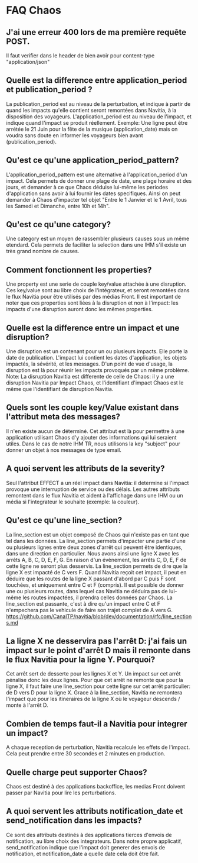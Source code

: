 # FAQ Chaos

## J'ai une erreur 400 lors de ma première requête POST.
Il faut verifier dans le header de bien avoir pour content-type "application/json"

## Quelle est la difference entre application_period et publication_period ?
La publication_period est au niveau de la perturbation, et indique à partir de quand les impacts qu'elle contient seront remontées dans Navitia, à la disposition des voyageurs.
L'application_period est au niveau de l'impact, et indique quand l'impact se produit réellement.
Exemple: Une ligne peut être arrétée le 21 Juin pour la fête de la musique (application_date) mais on voudra sans doute en informer les voyageurs bien avant (publication_period).

## Qu'est ce qu'une application_period_pattern?
L'application_period_pattern est une alternative à l'application_period d'un impact.
Cela permets de donner une plage de date, une plage horaire et des jours, et demander à ce que Chaos déduise lui-même les periodes d'application sans avoir à lui fournir les dates specifiques.
Ainsi on peut demander à Chaos d'impacter tel objet "Entre le 1 Janvier et le 1 Avril, tous les Samedi et Dimanche, entre 10h et 14h".

## Qu'est ce qu'une category?
Une category est un moyen de rassembler plusieurs causes sous un même etendard.
Cela permets de faciliter la selection dans une IHM s'il existe un très grand nombre de causes.

## Comment fonctionnent les properties?
Une property est une serie de couple key/value attachée à une disruption.
Ces key/value sont au libre choix de l'intégrateur, et seront remontées dans le flux Navitia pour être utilisés par des médias Front.
Il est important de noter que ces properties sont liées à la disruption et non à l'impact: les impacts d'une disruption auront donc les mêmes properties.

## Quelle est la difference entre un impact et une disruption?
Une disruption est un contenant pour un ou plusieurs impacts. Elle porte la date de publication.
L'impact lui contient les dates d'application, les objets impactés, la sévérité, et les messages.
D'un point de vue d'usage, la disruption est là pour réunir les impacts provoqués par un même problème.
Note: La disruption Navitia est differente de celle de Chaos: il y a une disruption Navitia par Impact Chaos, et l'identifiant d'impact Chaos est le même que l'identifiant de disruption Navitia.

## Quels sont les couple key/Value existant dans l'attribut meta des messages?
Il n'en existe aucun de déterminé. 
Cet attribut est là pour permettre à une application utilisant Chaos d'y ajouter des informations qui lui seraient utiles.
Dans le cas de notre IHM TR, nous utilisons la key "subject" pour donner un objet à nos messages de type email.

## A quoi servent les attributs de la severity?
Seul l'attribut EFFECT a un réel impact dans Navitia: il determine si l'impact provoque une interruption de service ou des délais.
Les autres attributs remontent dans le flux Navitia et aident à l'affichage dans une IHM ou un média si l'integrateur le souhaite (exemple: la couleur).

## Qu'est ce qu'une line_section?
La line_section est un objet composé de Chaos qui n'existe pas en tant que tel dans les données.
La line_section permets d'impacter une partie d'une ou plusieurs lignes entre deux zones d'arrêt qui peuvent être identiques, dans une direction en particulier.
Nous avons ainsi une ligne X avec les arrêts A, B, C, D, E, F, G. En raison d'un évènement, les arrêts C, D, E, F de cette ligne ne seront plus desservis.
La line_section permets de dire que la ligne X est impacté de C vers F.
Quand Navitia reçoit cet impact, il peut en déduire que les routes de la ligne X passant d'abord par C puis F sont touchées, et uniquement entre C et F (compris).
Il est possible de donner une ou plusieurs routes, dans lequel cas Navitia ne déduira pas de lui-même les routes impactées, il prendra celles données par Chaos.
La line_section est passante, c'est à dire qu'un impact entre C et F n'empechera pas le vehicule de faire son trajet complet de A vers G.
https://github.com/CanalTP/navitia/blob/dev/documentation/rfc/line_sections.md

## La ligne X ne desservira pas l'arrêt D: j'ai fais un impact sur le point d'arrêt D mais il remonte dans le flux Navitia pour la ligne Y. Pourquoi?
Cet arrêt sert de desserte pour les lignes X et Y. Un impact sur cet arrêt pénalise donc les deux lignes.
Pour que cet arrêt ne remonte que pour la ligne X, il faut faire une line_section pour cette ligne sur cet arrêt particulier: de D vers D pour la ligne X.
Grace à la line_section, Navitia ne remontera l'impact que pour les itineraires de la ligne X où le voyageur descends / monte à l'arrêt D.

## Combien de temps faut-il a Navitia pour integrer un impact?
A chaque reception de perturbation, Navitia recalcule les effets de l'impact. Cela peut prendre entre 30 secondes et 2 minutes en production.

## Quelle charge peut supporter Chaos?
Chaos est destiné à des applications backoffice, les medias Front doivent passer par Navitia pour lire les perturbations.

## A quoi servent les attributs notification_date et send_notification dans les impacts?
Ce sont des attributs destinés à des applications tierces d'envois de notification, au libre choix des integrateurs.
Dans notre propre applicatif, send_notification indique que l'impact doit generer des envois de notification, et notification_date a quelle date cela doit être fait.

